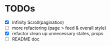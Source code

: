 # TODOs

- [x] Infinity Scroll(pagination)
- [ ] more refactoring (page > feed & overall style)
- [x] refactor clean up unnecessary states, props
- [ ] README doc
